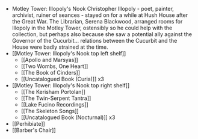 - Motley Tower: Illopoly's Nook
  Christopher Illopoly - poet, painter, archivist, ruiner of seances - stayed on for a while at Hush House after the Great War. The Librarian, Serena Blackwood, arranged rooms for Illopoly in the Motley Tower, ostensibly so he could help with the collection, but perhaps also because she saw a potential ally against the Governor of the Cucurbit... relations between the Cucurbit and the House were badly strained at the time.
- [[Motley Tower: Illopoly's Nook top left shelf]]
	- [[Apollo and Marsyas]]
	- [[Two Wombs, One Heart]]
	- [[The Book of Cinders]]
	- [[Uncatalogued Book (Curia)]] x3
- [[Motley Tower: Illopoly's Nook top right shelf]]
	- [[The Kerisham Portolan]]
	- [[The Twin-Serpent Tantra]]
	- [[Lake Fucino Recordings]]
	- [[The Skeleton Songs]]
	- [[Uncatalogued Book (Nocturnal)]] x3
- [[Perhibiate]]
- [[Barber's Chair]]